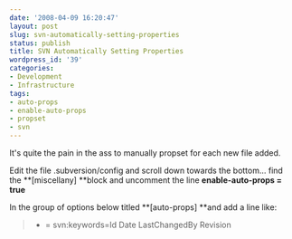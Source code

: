 ```yaml
---
date: '2008-04-09 16:20:47'
layout: post
slug: svn-automatically-setting-properties
status: publish
title: SVN Automatically Setting Properties
wordpress_id: '39'
categories:
- Development
- Infrastructure
tags:
- auto-props
- enable-auto-props
- propset
- svn
---
```


It's quite the pain in the ass to manually propset for each new file added.




Edit the file .subversion/config and scroll down towards the bottom... find the **[miscellany] **block and uncomment the line **enable-auto-props = true**




In the group of options below titled **[auto-props] **and add a line like:




> * = svn:keywords=Id Date LastChangedBy Revision



